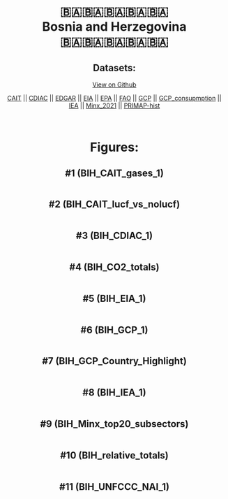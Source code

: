 
<center>
<h1 align="center">
🇧🇦🇧🇦🇧🇦🇧🇦🇧🇦
<br>
Bosnia and Herzegovina
<br>
🇧🇦🇧🇦🇧🇦🇧🇦🇧🇦
</h1>
<h2>Datasets:</h2>
<p><a href="https://github.com/dquintani/GreenhouseData/tree/master/country_data/BIH_Bosnia and Herzegovina/data">View on Github</a>
<br></p><p><a href="data/BIH_CAIT.csv">CAIT</a> || <a href="data/BIH_CDIAC.csv">CDIAC</a> || <a href="data/BIH_EDGAR.csv">EDGAR</a> || <a href="data/BIH_EIA.csv">EIA</a> || <a href="data/BIH_EPA.csv">EPA</a> || <a href="data/BIH_FAO.csv">FAO</a> || <a href="data/BIH_GCP.csv">GCP</a> || <a href="data/BIH_GCP_consupmption.csv">GCP_consupmption</a> || <a href="data/BIH_IEA.csv">IEA</a> || <a href="data/BIH_Minx_2021.csv">Minx_2021</a> || <a href="data/BIH_PRIMAP-hist.csv">PRIMAP-hist</a></p><p><br></p>
<h1>Figures:</h1><h2>#1 (BIH_CAIT_gases_1)</h2>
<p><img alt="" src="figures/BIH_CAIT_gases_1.png" /></p><h2>#2 (BIH_CAIT_lucf_vs_nolucf)</h2>
<p><img alt="" src="figures/BIH_CAIT_lucf_vs_nolucf.png" /></p><h2>#3 (BIH_CDIAC_1)</h2>
<p><img alt="" src="figures/BIH_CDIAC_1.png" /></p><h2>#4 (BIH_CO2_totals)</h2>
<p><img alt="" src="figures/BIH_CO2_totals.png" /></p><h2>#5 (BIH_EIA_1)</h2>
<p><img alt="" src="figures/BIH_EIA_1.png" /></p><h2>#6 (BIH_GCP_1)</h2>
<p><img alt="" src="figures/BIH_GCP_1.png" /></p><h2>#7 (BIH_GCP_Country_Highlight)</h2>
<p><img alt="" src="figures/BIH_GCP_Country_Highlight.png" /></p><h2>#8 (BIH_IEA_1)</h2>
<p><img alt="" src="figures/BIH_IEA_1.png" /></p><h2>#9 (BIH_Minx_top20_subsectors)</h2>
<p><img alt="" src="figures/BIH_Minx_top20_subsectors.png" /></p><h2>#10 (BIH_relative_totals)</h2>
<p><img alt="" src="figures/BIH_relative_totals.png" /></p><h2>#11 (BIH_UNFCCC_NAI_1)</h2>
<p><img alt="" src="figures/BIH_UNFCCC_NAI_1.png" /></p>